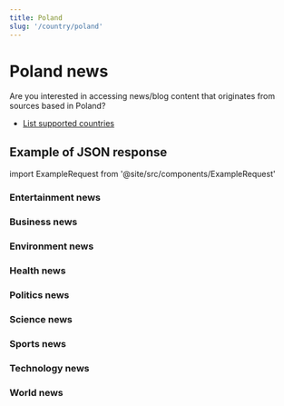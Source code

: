 ```yaml
---
title: Poland
slug: '/country/poland'
---
```


# Poland news

Are you interested in accessing news/blog content that originates from sources based in Poland?

- [List supported countries](/articles/countries)

## Example of JSON response

import ExampleRequest from '@site/src/components/ExampleRequest'

### Entertainment news
<ExampleRequest url="https://apitube.io/v1/news/articles?limit=2&category=news/Arts_and_Entertainment&country=pl"></ExampleRequest>

### Business news
<ExampleRequest url="https://apitube.io/v1/news/articles?limit=2&category=news/Business&country=pl"></ExampleRequest>

### Environment news
<ExampleRequest url="https://apitube.io/v1/news/articles?limit=2&category=news/Environment&country=pl"></ExampleRequest>

### Health news
<ExampleRequest url="https://apitube.io/v1/news/articles?limit=2&category=news/Health&country=pl"></ExampleRequest>

### Politics news
<ExampleRequest url="https://apitube.io/v1/news/articles?limit=2&category=news/Politics&country=pl"></ExampleRequest>

### Science news
<ExampleRequest url="https://apitube.io/v1/news/articles?limit=2&category=news/Science&country=pl"></ExampleRequest>

### Sports news
<ExampleRequest url="https://apitube.io/v1/news/articles?limit=2&category=news/Sports&country=pl"></ExampleRequest>

### Technology news
<ExampleRequest url="https://apitube.io/v1/news/articles?limit=2&category=news/Technology&country=pl"></ExampleRequest>

### World news
<ExampleRequest url="https://apitube.io/v1/news/articles?limit=2&category=news/World&country=pl"></ExampleRequest>
